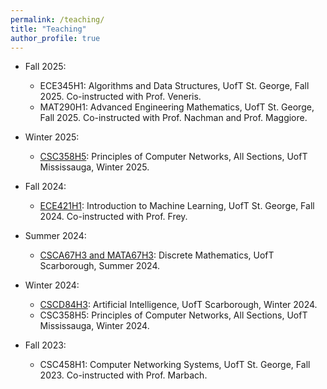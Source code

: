 ```yaml
---
permalink: /teaching/
title: "Teaching"
author_profile: true
---
```


  - Fall 2025:
    - ECE345H1: Algorithms and Data Structures, UofT St. George, Fall 2025. Co-instructed with Prof. Veneris.
    - MAT290H1: Advanced Engineering Mathematics, UofT St. George, Fall 2025. Co-instructed with Prof. Nachman and Prof. Maggiore.

  - Winter 2025:
    - [CSC358H5](https://utm-csc358.github.io/spring2025/): Principles of Computer Networks, All Sections, UofT Mississauga, Winter 2025.

  - Fall 2024:
    - [ECE421H1](https://utsg-ece421.github.io/fall2024/): Introduction to Machine Learning, UofT St. George, Fall 2024. Co-instructed with Prof. Frey.

  - Summer 2024:
    - [CSCA67H3 and MATA67H3](https://utsc-csca67.github.io/summer2024/): Discrete Mathematics, UofT Scarborough, Summer 2024.

  - Winter 2024:
    - [CSCD84H3](https://utsc-cscd84.github.io/spring2024/): Artificial Intelligence, UofT Scarborough, Winter 2024.
    - CSC358H5: Principles of Computer Networks, All Sections, UofT Mississauga, Winter 2024.

  - Fall 2023:
    - CSC458H1: Computer Networking Systems, UofT St. George, Fall 2023. Co-instructed with Prof. Marbach.
